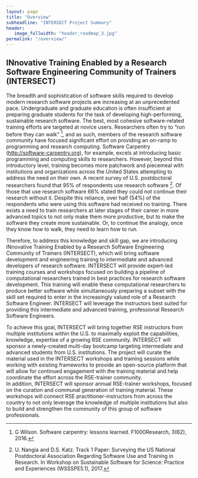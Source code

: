 ```yaml
---
layout: page
title: "Overview"
subheadline: "INTERSECT Project Summary"
header:
   image_fullwidth: "header_roadmap_3.jpg"
permalink: "/overview/"
---
```


## INnovative Training Enabled by a Research Software Engineering Community of Trainers (INTERSECT)

The breadth and sophistication of software skills required to develop modern research software projects are increasing at an unprecedented pace.
Undergraduate and graduate education is often insufficient at preparing graduate students for the task of developing high-performing, sustainable research software.
The best, most cohesive software-related training efforts are targeted at novice users.
Researchers often try to “run before they can walk” [^1], and as such, members of the research software community have focused significant effort on providing an on-ramp to programming and research computing.
Software Carpentry (http://software-carpentry.org), for example, excels at introducing basic programming and computing skills to researchers.
However, beyond this introductory level, training becomes more patchwork and piecemeal with institutions and organizations across the United States attempting to address the need on their own.
A recent survey of U.S. postdoctoral researchers found that 95% of respondents use research software [^2].
Of those that use research software 66% stated they could not continue their research without it.
Despite this reliance, over half (54%) of the respondents who were using this software had received no training.
There exists a need to train researchers at later stages of their career in more advanced topics to not only make them more productive, but to make the software they create more sustainable.
Or, to continue the analogy, once they know how to walk, they need to learn how to run.

Therefore, to address this knowledge and skill gap, we are introducing INnovative Training Enabled by a Research Software Engineering Community of Trainers (INTERSECT), which will bring software development and engineering training to intermediate and advanced developers of research software.
INTERSECT will provide expert-led training courses and workshops focused on building a pipeline of computational researchers trained in best practices for research software development.
This training will enable these computational researchers to produce better software while simultaneously preparing a subset with the skill set required to enter in the increasingly valued role of a Research Software Engineer.
INTERSECT will leverage the instructors best suited for providing this intermediate and advanced training, professional Research Software Engineers. 

To achieve this goal, INTERSECT will bring together RSE instructors from multiple institutions within the U.S. to maximally exploit the capabilities, knowledge, expertise of a growing RSE community.
INTERSECT will sponsor a newly-created multi-day bootcamp targeting intermediate and advanced students from U.S. institutions.
The project will curate the material used in the INTERSECT workshops and training sessions while working with existing frameworks to provide an open-source platform that will allow for continued engagement with the training material and help coordinate the effort across the RSE-trainer community.  
In addition, INTERSECT will sponsor annual RSE-trainer workshops, focused on the curation and communal generation of training material.
These workshops will connect RSE practitioner-instructors from across the country to not only leverage the knowledge of multiple institutions but also to build and strengthen the community of this group of software professionals. 

[^1]: G Wilson. Software carpentry: lessons learned. F1000Research, 3(62), 2016.

[^2]: U. Nangia and  D.S. Katz. Track 1 Paper: Surveying the US National Postdoctoral Association Regarding Software Use and Training in Research.
In Workshop on Sustainable Software for Science: Practice and Experiences (WSSSPE5.1), 2017.
